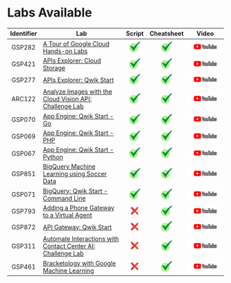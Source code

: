 # Labs Available

[youtube]: /assets/yt.png
[cross]: /assets/cross.jpg
[tick]: /assets/tick.jpg

| Identifier | Lab | Script | Cheatsheet | Video |
| :--------: | --- | :----: | :--------: | :---: |
| GSP282 | [A Tour of Google Cloud Hands-on Labs](https://www.cloudskillsboost.google/focuses/2794?parent=catalog) | [![tick][tick]](Scripts/GSP282) | [![tick][tick]](Cheatsheets/GSP282/CHEATSHEET.md) | [![youtube][youtube]]() |
| GSP421 | [APIs Explorer: Cloud Storage](https://www.cloudskillsboost.google/focuses/3632?parent=catalog) | [![tick][tick]](Scripts/GSP421) | [![tick][tick]](Cheatsheets/GSP421/CHEATSHEET.md) | [![youtube][youtube]]() |
| GSP277 | [APIs Explorer: Qwik Start](https://www.cloudskillsboost.google/focuses/2457?parent=catalog) | [![tick][tick]](Scripts/GSP277) | [![tick][tick]](Cheatsheets/GSP277/CHEATSHEET.md) | [![youtube][youtube]]() |
| ARC122 | [Analyze Images with the Cloud Vision API: Challenge Lab](https://www.cloudskillsboost.google/focuses/64748?parent=catalog) | [![tick][tick]](Scripts/ARC122) | [![tick][tick]](Cheatsheets/ARC122/CHEATSHEET.md) | [![youtube][youtube]]() |
| GSP070 | [App Engine: Qwik Start - Go](https://www.cloudskillsboost.google/focuses/2754?parent=catalog) | [![tick][tick]](Scripts/GSP070) | [![tick][tick]](Cheatsheets/GSP070/CHEATSHEET.md) | [![youtube][youtube]]() |
| GSP069 | [App Engine: Qwik Start - PHP](https://www.cloudskillsboost.google/focuses/2755?parent=catalog) | [![tick][tick]](Scripts/GSP069) | [![tick][tick]](Cheatsheets/GSP069/CHEATSHEET.md) | [![youtube][youtube]]() |
| GSP067 | [App Engine: Qwik Start - Python](https://www.cloudskillsboost.google/focuses/1014?parent=catalog) | [![tick][tick]](Scripts/GSP067) | [![tick][tick]](Cheatsheets/GSP067/CHEATSHEET.md) | [![youtube][youtube]]() |
| GSP851 | [BigQuery Machine Learning using Soccer Data](https://www.cloudskillsboost.google/focuses/23293?parent=catalog) | [![tick][tick]](Scripts/GSP851) | [![tick][tick]](Cheatsheets/GSP851/CHEATSHEET.md) | [![youtube][youtube]]() |
| GSP071 | [BigQuery: Qwik Start - Command Line](https://www.cloudskillsboost.google/focuses/577?parent=catalog) | [![tick][tick]](Scripts/GSP071) | [![tick][tick]](Cheatsheets/GSP071/CHEATSHEET.md) | [![youtube][youtube]]() |
| GSP793 | [Adding a Phone Gateway to a Virtual Agent](https://www.cloudskillsboost.google/focuses/12038?parent=catalog) | [![cross][cross]]() | [![tick][tick]](Cheatsheets/GSP793/CHEATSHEET.md) | [![youtube][youtube]]() |
| GSP872 | [API Gateway: Qwik Start](https://www.cloudskillsboost.google/focuses/17996?parent=catalog) | [![cross][cross]]() | [![tick][tick]](Cheatsheets/GSP872/CHEATSHEET.md) | [![youtube][youtube]]() |
| GSP311 | [Automate Interactions with Contact Center AI: Challenge Lab](https://www.cloudskillsboost.google/focuses/12008?parent=catalog) | [![cross][cross]]() | [![tick][tick]](Cheatsheets/GSP311/CHEATSHEET.md) | [![youtube][youtube]]() |
| GSP461 | [Bracketology with Google Machine Learning](https://www.cloudskillsboost.google/focuses/4337?parent=catalog) | [![cross][cross]]() | [![tick][tick]](Cheatsheets/GSP461/CHEATSHEET.md) | [![youtube][youtube]]() |